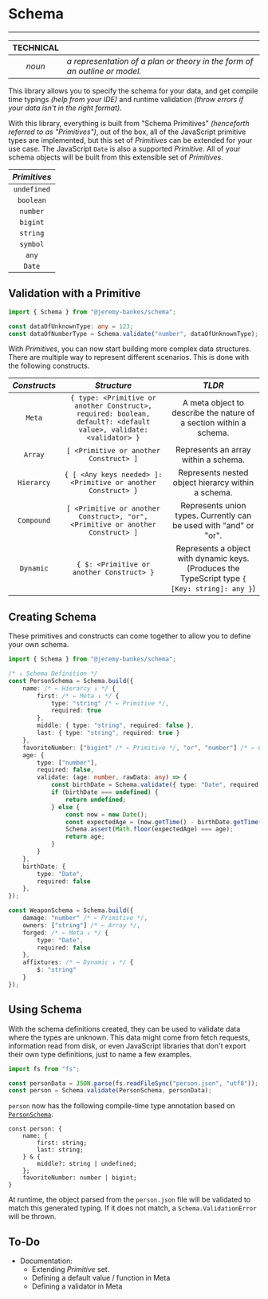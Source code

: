 # Schema
---
| TECHNICAL | |
|:-:|-|
| _noun_ | _a representation of a plan or theory in the form of an outline or model._|

This library allows you to specify the schema for your data, and get compile time typings _(help from your IDE)_ and runtime validation _(throw errors if your data isn't in the right format)_.

With this library, everything is built from "Schema Primitives" _(henceforth referred to as "Primitives")_, out of the box, all of the JavaScript primitive types are implemented, but this set of _Primitives_ can be extended for your use case. The JavaScript `Date` is also a supported _Primitive_. All of your schema objects will be built from this extensible set of _Primitives_.

|_Primitives_|
|:-:|
|`undefined`|
|`boolean`|
|`number`|
|`bigint`|
|`string`|
|`symbol`|
|`any`|
|`Date`|

## Validation with a Primitive
```typescript
import { Schema } from "@jeremy-bankes/schema";

const dataOfUnknownType: any = 123;
const dataOfNumberType = Schema.validate("number", dataOfUnknownType);
```

With _Primitives_, you can now start building more complex data structures. There are multiple way to represent different scenarios. This is done with the following constructs.

| _Constructs_ |_Structure_|_TLDR_|
|:-:|:-:|:-:|
|`Meta`|`{ type: <Primitive or another Construct>, required: boolean, default?: <default value>, validate: <validator> }`|A meta object to describe the nature of a section within a schema.|
|`Array`|`[ <Primitive or another Construct> ]`|Represents an array within a schema.|
|`Hierarcy`|`{ [ <Any keys needed> ]: <Primitive or another Construct> }`|Represents nested object hierarcy within a schema.|
|`Compound`|`[ <Primitive or another Construct>, "or", <Primitive or another Construct> ]`| Represents union types. Currently can be used with "and" or "or". |
|`Dynamic`|`{ $: <Primitive or another Construct> }`|Represents a object with dynamic keys. (Produces the TypeScript type `{ [Key: string]: any }`)|

## Creating Schema
These primitives and constructs can come together to allow you to define your own schema.
```typescript
import { Schema } from "@jeremy-bankes/schema";

/* ↓ Schema Definition */
const PersonSchema = Schema.build({
    name: /* ← Hierarcy ↓ */ {
        first: /* ← Meta ↓ */ {
            type: "string" /* ← Primitive */,
            required: true
        },
        middle: { type: "string", required: false },
        last: { type: "string", required: true }
    },
    favoriteNumber: ["bigint" /* ← Primitive */, "or", "number"] /* ← Compound */,
    age: {
        type: ["number"],
        required: false,
        validate: (age: number, rawData: any) => {
            const birthDate = Schema.validate({ type: "Date", required: false }, rawData.birthDate);
            if (birthDate === undefined) {
                return undefined;
            } else {
                const now = new Date();
                const expectedAge = (now.getTime() - birthDate.getTime()) / 1000 / 60 / 60 / 24 / 365.25;
                Schema.assert(Math.floor(expectedAge) === age);
                return age;
            }
        }
    },
    birthDate: {
        type: "Date",
        required: false
    },
});

const WeaponSchema = Schema.build({
    damage: "number" /* ← Primitive */,
    owners: ["string"] /* ← Array */,
    forged: /* ← Meta ↓ */ {
        type: "Date",
        required: false
    },
    affixtures: /* ← Dynamic ↓ */ {
        $: "string"
    }
});
```

## Using Schema

With the schema definitions created, they can be used to validate data where the types are unknown. This data might come from fetch requests, information read from disk, or even JavaScript libraries that don't export their own type definitions, just to name a few examples.

```typescript
import fs from "fs";

const personData = JSON.parse(fs.readFileSync("person.json", "utf8"));
const person = Schema.validate(PersonSchema, personData);
```
`person` now has the following compile-time type annotation based on [`PersonSchema`](#creating-schema).
```
const person: {
    name: {
        first: string;
        last: string;
    } & {
        middle?: string | undefined;
    };
    favoriteNumber: number | bigint;
}
```
At runtime, the object parsed from the `person.json` file will be validated to match this generated typing. If it does not match, a `Schema.ValidationError` will be thrown.

## To-Do

 * Documentation:
   * Extending _Primitive_ set.
   * Defining a default value / function in Meta
   * Defining a validator in Meta